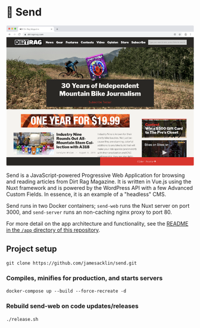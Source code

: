# 🤙 Send

![](/extras/screenshot.png)

Send is a JavaScript-powered Progressive Web Application for browsing and reading articles from Dirt Rag Magazine. It is written in Vue.js using the Nuxt framework and is powered by the WordPress API with a few Advanced Custom Fields. In essence, it is an example of a "headless" CMS.

Send runs in two Docker containers; `send-web` runs the Nuxt server on port 3000, and `send-server` runs an non-caching nginx proxy to port 80.

For more detail on the app architecture and functionality, see the [README in the `/app` directory of this repository](/app/README.md).

## Project setup
```
git clone https://github.com/jamesacklin/send.git
```

### Compiles, minifies for production, and starts servers
```
docker-compose up --build --force-recreate -d
```

### Rebuild send-web on code updates/releases
```
./release.sh
```
